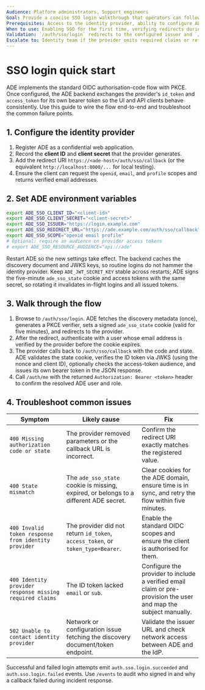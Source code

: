 ```yaml
---
Audience: Platform administrators, Support engineers
Goal: Provide a concise SSO login walkthrough that operators can follow without deep OIDC knowledge.
Prerequisites: Access to the identity provider, ability to configure ADE environment variables, and a browser to validate redirects.
When to use: Enabling SSO for the first time, verifying redirects during incident response, or coaching end users through the flow.
Validation: `/auth/sso/login` redirects to the configured issuer and `/auth/sso/callback` returns an ADE access token for verified users.
Escalate to: Identity team if the provider omits required claims or refuses the configured redirect URI.
---
```


# SSO login quick start

ADE implements the standard OIDC authorisation-code flow with PKCE. Once configured, the ADE backend exchanges the provider's `id_token` and `access_token` for its own bearer token so the UI and API clients behave consistently. Use this guide to wire the flow end-to-end and troubleshoot the common failure points.

## 1. Configure the identity provider

1. Register ADE as a confidential web application.
2. Record the **client ID** and **client secret** that the provider generates.
3. Add the redirect URI `https://<ade-host>/auth/sso/callback` (or the equivalent `http://localhost:8000/...` for local testing).
4. Ensure the client can request the `openid`, `email`, and `profile` scopes and returns verified email addresses.

## 2. Set ADE environment variables

```bash
export ADE_SSO_CLIENT_ID="<client-id>"
export ADE_SSO_CLIENT_SECRET="<client-secret>"
export ADE_SSO_ISSUER="https://login.example.com"
export ADE_SSO_REDIRECT_URL="https://ade.example.com/auth/sso/callback"
export ADE_SSO_SCOPE="openid email profile"
# Optional: require an audience on provider access tokens
# export ADE_SSO_RESOURCE_AUDIENCE="api://ade"
```

Restart ADE so the new settings take effect. The backend caches the discovery document and JWKS keys, so routine logins do not hammer the identity provider. Keep `ADE_JWT_SECRET_KEY` stable across restarts; ADE signs the five-minute `ade_sso_state` cookie and access tokens with the same secret, so rotating it invalidates in-flight logins and all issued tokens.

## 3. Walk through the flow

1. Browse to `/auth/sso/login`. ADE fetches the discovery metadata (once), generates a PKCE verifier, sets a signed `ade_sso_state` cookie (valid for five minutes), and redirects to the provider.
2. After the redirect, authenticate with a user whose email address is verified by the provider before the cookie expires.
3. The provider calls back to `/auth/sso/callback` with the code and state. ADE validates the state cookie, verifies the ID token via JWKS (using the nonce and client ID), optionally checks the access-token audience, and issues its own bearer token in the JSON response.
4. Call `/auth/me` with the returned `Authorization: Bearer <token>` header to confirm the resolved ADE user and role.

## 4. Troubleshoot common issues

| Symptom | Likely cause | Fix |
| --- | --- | --- |
| `400 Missing authorization code or state` | The provider removed parameters or the callback URL is incorrect. | Confirm the redirect URI exactly matches the registered value. |
| `400 State mismatch` | The `ade_sso_state` cookie is missing, expired, or belongs to a different ADE secret. | Clear cookies for the ADE domain, ensure time is in sync, and retry the flow within five minutes. |
| `400 Invalid token response from identity provider` | The provider did not return `id_token`, `access_token`, or `token_type=Bearer`. | Enable the standard OIDC scopes and ensure the client is authorised for them. |
| `400 Identity provider response missing required claims` | The ID token lacked `email` or `sub`. | Configure the provider to include a verified email claim or pre-provision the user and map the subject manually. |
| `502 Unable to contact identity provider` | Network or configuration issue fetching the discovery document/token endpoint. | Validate the issuer URL and check network access between ADE and the IdP. |

Successful and failed login attempts emit `auth.sso.login.succeeded` and `auth.sso.login.failed` events. Use `/events` to audit who signed in and why a callback failed during incident response.

